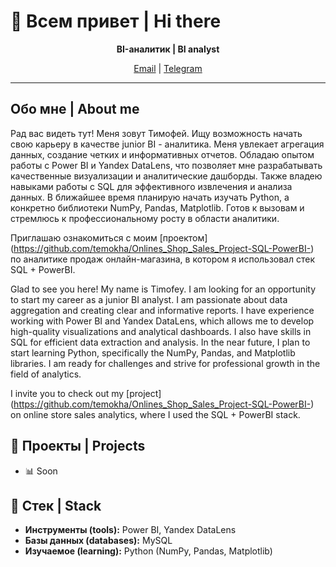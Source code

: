 # 👋 Всем привет | Hi there

<p align="center">
  <b>BI-аналитик | BI analyst </b>
</p>

<p align="center">
  <a href="mailto:lts-2003@mail.ru">Email</a> |
  <a href="https://t.me/temokha">Telegram</a>
</p>

---

## Обо мне | About me

Рад вас видеть тут! Меня зовут Тимофей. Ищу возможность начать свою карьеру в качестве junior BI - аналитика. Меня увлекает агрегация данных, создание четких и информативных отчетов. Обладаю опытом работы с Power BI и Yandex DataLens, что позволяет мне разрабатывать качественные визуализации и аналитические дашборды. Также владею навыками работы с SQL для эффективного извлечения и анализа данных. В ближайшее время планирую начать изучать Python, а конкретно библиотеки NumPy, Pandas, Matplotlib. Готов к вызовам и стремлюсь к профессиональному росту в области аналитики. 

Приглашаю ознакомиться с моим [проектом] (https://github.com/temokha/Onlines_Shop_Sales_Project-SQL-PowerBI-) по аналитике продаж онлайн-магазина, в котором я использовал стек SQL + PowerBI.


Glad to see you here! My name is Timofey. I am looking for an opportunity to start my career as a junior BI analyst. I am passionate about data aggregation and creating clear and informative reports. I have experience working with Power BI and Yandex DataLens, which allows me to develop high-quality visualizations and analytical dashboards. I also have skills in SQL for efficient data extraction and analysis. In the near future, I plan to start learning Python, specifically the NumPy, Pandas, and Matplotlib libraries. I am ready for challenges and strive for professional growth in the field of analytics.

I invite you to check out my [project] (https://github.com/temokha/Onlines_Shop_Sales_Project-SQL-PowerBI-) on online store sales analytics, where I used the SQL + PowerBI stack.

## 📝 Проекты | Projects

- 📊 Soon

## 🔧 Стек | Stack

- **Инструменты (tools):** Power BI, Yandex DataLens
- **Базы данных (databases):** MySQL
- **Изучаемое (learning):** Python (NumPy, Pandas, Matplotlib)





